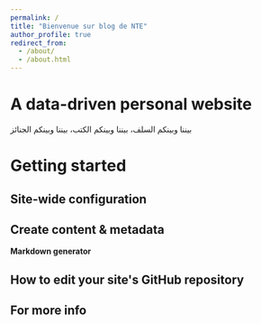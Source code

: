 ```yaml
---
permalink: /
title: "Bienvenue sur blog de NTE"
author_profile: true
redirect_from: 
  - /about/
  - /about.html
---
```




A data-driven personal website
======
بيننا وبينكم السلف، بيننا وبينكم الكتب، بيننا وبينكم الجنائز


Getting started
======


Site-wide configuration
------


Create content & metadata
------


**Markdown generator**



How to edit your site's GitHub repository
------


For more info
------

